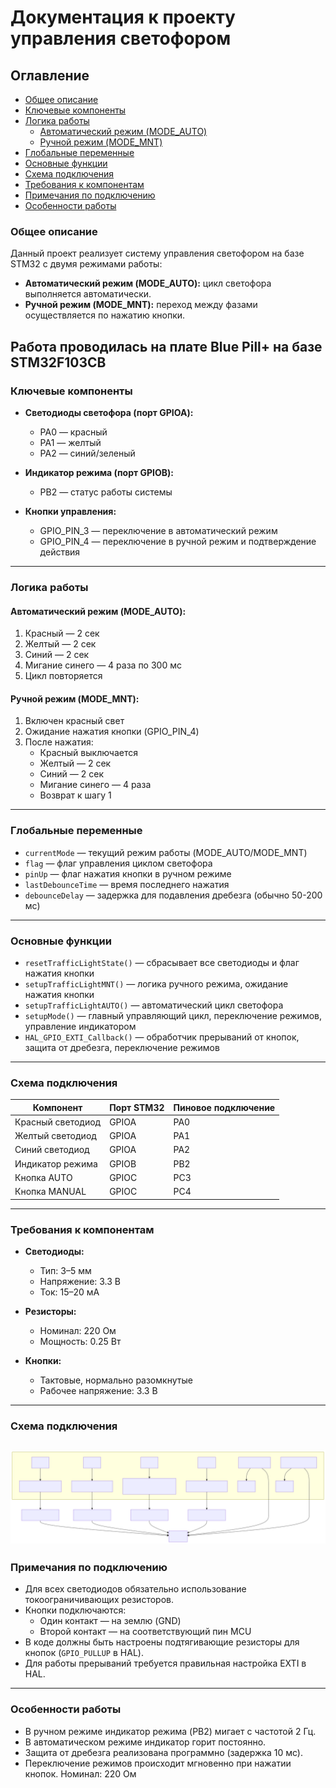 # Документация к проекту управления светофором
## Оглавление
- [Общее описание](#общее-описание)
- [Ключевые компоненты](#ключевые-компоненты)
- [Логика работы](#логика-работы)
    - [Автоматический режим (MODE_AUTO)](#автоматический-режим-mode_auto)
    - [Ручной режим (MODE_MNT)](#ручной-режим-mode_mnt)
- [Глобальные переменные](#глобальные-переменные)
- [Основные функции](#основные-функции)
- [Схема подключения](#схема-подключения)
- [Требования к компонентам](#требования-к-компонентам)
- [Примечания по подключению](#примечания-по-подключению)
- [Особенности работы](#особенности-работы)
### Общее описание

Данный проект реализует систему управления светофором на базе STM32 с двумя режимами работы:

- **Автоматический режим (MODE_AUTO):** цикл светофора выполняется автоматически.
- **Ручной режим (MODE_MNT):** переход между фазами осуществляется по нажатию кнопки.

Работа проводилась на плате Blue Pill+  на базе STM32F103CB
---

### Ключевые компоненты

- **Светодиоды светофора (порт GPIOA):**
    - PA0 — красный
    - PA1 — желтый
    - PA2 — синий/зеленый

- **Индикатор режима (порт GPIOB):**
    - PB2 — статус работы системы

- **Кнопки управления:**
    - GPIO_PIN_3 — переключение в автоматический режим
    - GPIO_PIN_4 — переключение в ручной режим и подтверждение действия

---

### Логика работы

#### Автоматический режим (MODE_AUTO):

1. Красный — 2 сек
2. Желтый — 2 сек
3. Синий — 2 сек
4. Мигание синего — 4 раза по 300 мс
5. Цикл повторяется

#### Ручной режим (MODE_MNT):

1. Включен красный свет
2. Ожидание нажатия кнопки (GPIO_PIN_4)
3. После нажатия:
     - Красный выключается
     - Желтый — 2 сек
     - Синий — 2 сек
     - Мигание синего — 4 раза
     - Возврат к шагу 1

---

### Глобальные переменные

- `currentMode` — текущий режим работы (MODE_AUTO/MODE_MNT)
- `flag` — флаг управления циклом светофора
- `pinUp` — флаг нажатия кнопки в ручном режиме
- `lastDebounceTime` — время последнего нажатия
- `debounceDelay` — задержка для подавления дребезга (обычно 50-200 мс)

---

### Основные функции

- `resetTrafficLightState()` — сбрасывает все светодиоды и флаг нажатия кнопки
- `setupTrafficLightMNT()` — логика ручного режима, ожидание нажатия кнопки
- `setupTrafficLightAUTO()` — автоматический цикл светофора
- `setupMode()` — главный управляющий цикл, переключение режимов, управление индикатором
- `HAL_GPIO_EXTI_Callback()` — обработчик прерываний от кнопок, защита от дребезга, переключение режимов

---

### Схема подключения

| Компонент           | Порт STM32 | Пиновое подключение |
|---------------------|------------|---------------------|
| Красный светодиод   | GPIOA      | PA0                 |
| Желтый светодиод    | GPIOA      | PA1                 |
| Синий светодиод     | GPIOA      | PA2                 |
| Индикатор режима    | GPIOB      | PB2                 |
| Кнопка AUTO         | GPIOC      | PC3                 |
| Кнопка MANUAL       | GPIOC      | PC4                 |

---

### Требования к компонентам

- **Светодиоды:**
    - Тип: 3–5 мм
    - Напряжение: 3.3 В
    - Ток: 15–20 мА

- **Резисторы:**
    - Номинал: 220 Ом
    - Мощность: 0.25 Вт

- **Кнопки:**
    - Тактовые, нормально разомкнутые
    - Рабочее напряжение: 3.3 В

---
### Схема подключения
![Схема подключения](schematic.svg)
---
### Примечания по подключению

- Для всех светодиодов обязательно использование токоограничивающих резисторов.
- Кнопки подключаются:
    - Один контакт — на землю (GND)
    - Второй контакт — на соответствующий пин MCU
- В коде должны быть настроены подтягивающие резисторы для кнопок (`GPIO_PULLUP` в HAL).
- Для работы прерываний требуется правильная настройка EXTI в HAL.

---

### Особенности работы

- В ручном режиме индикатор режима (PB2) мигает с частотой 2 Гц.
- В автоматическом режиме индикатор горит постоянно.
- Защита от дребезга реализована программно (задержка 10 мс).
- Переключение режимов происходит мгновенно при нажатии кнопок.
Номинал: 220 Ом
